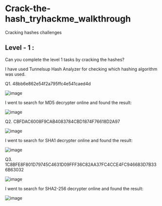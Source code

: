 # Crack-the-hash_tryhackme_walkthrough
Cracking hashes challenges

## Level - 1 :
Can you complete the level 1 tasks by cracking the hashes?

I have used Tunnelsup Hash Analyzer for checking which hashing algorithm was used.

Q1. 48bb6e862e54f2a795ffc4e541caed4d

![image](https://github.com/user-attachments/assets/75fc7d23-b617-4514-9e13-c3d0736cd871)

I went to search for MD5 decrypter online and found the result:

![image](https://github.com/user-attachments/assets/8105ea44-d45d-4301-8d65-da9a90df311f)

Q2. CBFDAC6008F9CAB4083784CBD1874F76618D2A97

![image](https://github.com/user-attachments/assets/c7855d90-f7c8-4809-ba48-f2f9a1dd8e25)

I went to search for SHA1 decrypter online and found the result:

![image](https://github.com/user-attachments/assets/bc0975a6-98f3-4a8a-ab7e-0b55deebca46)

Q3. 1C8BFE8F801D79745C4631D09FFF36C82AA37FC4CCE4FC946683D7B336B63032

![image](https://github.com/user-attachments/assets/5d7da455-a07a-459c-9301-7d7525b255db)

I went to search for SHA2-256 decrypter online and found the result:

![image](https://github.com/user-attachments/assets/662529ed-e45f-43d6-94ea-577eaa93b399)
